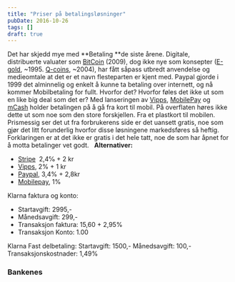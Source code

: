 ```yaml
---
title: "Priser på betalingsløsninger"
pubDate: 2016-10-26
tags: []
draft: true
---
```


Det har skjedd mye med **Betaling **de siste årene. Digitale, distribuerte valuater som [BitCoin](https://en.wikipedia.org/wiki/Bitcoin) (2009), dog ikke nye som konsepter ([E-gold](https://en.wikipedia.org/wiki/E-gold), ~1995. [Q-coins](https://en.wikipedia.org/wiki/Tencent_QQ#Q_Coin), ~2004), har fått såpass utbredt anvendelse og medieomtale at det er et navn flesteparten er kjent med. Paypal gjorde i 1999 det alminnelig og enkelt å kunne ta betaling over internett, og nå kommer Mobilbetaling for fullt. Hvorfor det? Hvorfor føles det ikke ut som en like big deal som det er? Med lanseringen av [Vipps](https://www.vipps.no/), [MobilePay](http://www.mobilepay.no/nb-no/Pages/mobilepay-privat.aspx) og [mCash](https://mca.sh/) holder betalingen på å gå fra kort til mobil. På overflaten høres ikke dette ut som noe som den store forskjellen. Fra et plastkort til mobilen. Prismessig ser det ut fra forbrukerens side er det uansett gratis, noe som gjør det litt forunderlig hvorfor disse løsningene markedsføres så heftig. Forklaringen er at det ikke er gratis i det hele tatt, noe de som har åpnet for å motta betalinger vet godt.   **Alternativer:**

- [Stripe](https://stripe.com/no/pricing)  2,4℅ + 2 kr
- [Vipps](https://www.vipps.no/bedrift.html), 2% + 1 kr
- [Paypal](https://www.paypal.com/en/webapps/mpp/paypal-fees), 3,4% + 2,8kr
- [Mobilepay](https://danskebank.dk/PDF/PRISER-VILKAAR-FAKTAARK/ERHVERV/tabel_DK_ekstra_pdf.pdf), 1%

Klarna faktura og konto:

- Startavgift: 2995,-
- Månedsavgift: 299,-
- Transaksjon faktura: 15,60 + 2,95%
- Transaksjon Konto: 1.00

Klarna Fast delbetaling: Startavgift: 1500,- Månedsavgift: 100,- Transaksjonskostnader: 1,49%

### Bankenes
